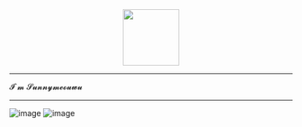 <div id="header" align="center" >
  <img src="https://media.giphy.com/media/Uaxj062PavgqZRhVkS/giphy.gif" width="100"/>
</div>

---

<div><p>𝓘`𝓶 𝓢𝓾𝓷𝓷𝔂𝓶𝓮𝓸𝓾𝔀𝓾</p></div>

---
![image](http://github-profile-summary-cards.vercel.app/api/cards/repos-per-language?username=sunnymeouwu&theme=zenburn)
![image](http://github-profile-summary-cards.vercel.app/api/cards/most-commit-language?username=sunnymeouwu&theme=zenburn)
